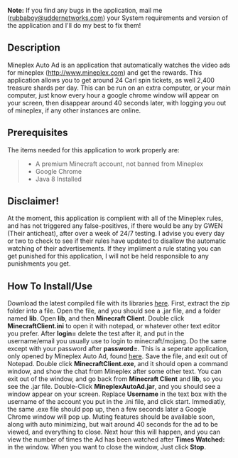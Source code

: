 


**Note:** If you find any bugs in the application, mail me (rubbaboy@uddernetworks.com) your System requirements and version of the application and I'll do my best to fix them!

Description
-------------
Mineplex Auto Ad is an application that automatically watches the video ads for mineplex (http://www.mineplex.com) and get the rewards. This application allows you to get around 24 Carl spin tickets, as well 2,400 treasure shards per day. This can be run on an extra computer, or your main computer, just know every hour a google chrome window will appear on your screen, then disappear around 40 seconds later, with logging you out of mineplex, if any other instances are online.

Prerequisites
-------------
The items needed for this application to work properly are:
>- A premium Minecraft account, not banned from Mineplex
>- Google Chrome
>- Java 8 Installed

Disclaimer!
-------------
At the moment, this application is complient with all of the Mineplex rules, and has not triggered any false-positives, if there would be any by GWEN (Their anticheat), after over a week of 24/7 testing. I advise you every day or two to check to see if their rules have updated to disallow the automatic watching of their advertisements. If they impliment a rule stating you can get punished for this application, I will not be held responsible to any punishments you get.

How To Install/Use
-------------
Download the latest compiled file with its libraries [here](uddernetworks.com/file_download/MineplexAutoAd.zip).
First, extract the zip folder into a file. Open the file, and you should see a .jar file, and a folder named **lib**. Open **lib**, and then **Minecraft Client**. Double click **MinecraftClient.ini** to open it with notepad, or whatever other text editor you prefer. After **login=** delete the test after it, and put in the username/email you usually use to login to minecraft/mojang. Do the same except with your password after **password=**. This is a seperate application, only opened by Mineplex Auto Ad, found [here](http://www.minecraftforum.net/forums/mapping-and-modding/minecraft-tools/1263927-win-mac-linux-minecraft-console-client-1-9-0). Save the file, and exit out of Notepad. Double click **MinecraftClient.exe**, and it should open a command window, and show the chat from Mineplex after some other text. You can exit out of the window, and go back from **Minecraft Client** and **lib**, so you see the .jar file. Double-Click **MineplexAutoAd.jar**, and you should see a window appear on your screen. Replace **Username** in the text box with the username of the account you put in the .ini file, and click start. Immediatly, the same .exe file should pop up, then a few seconds later a Google Chrome window will pop up. Muting features should be available soon, along with auto minimizing, but wait around 40 seconds for the ad to be viewed, and everything to close. Next hour this will happen, and you can view the number of times the Ad has been watched after **Times Watched:** in the window.
When you want to close the window, Just click **Stop**.
